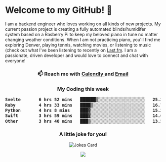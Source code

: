 <h1> Welcome to my GitHub! 👋 </h1>


  I am a backend engineer who loves working on all kinds of new projects. My current passion project is creating a fully automated blinds/humidifer system based on a Rasberry Pi to keep my beloved piano in tune no matter changing weather conditions. When I am not practicing piano, you'll find me exploring Denver, playing tennis, watching movies, or listening to music (check out what I've been listening to recently on [Last.fm](https://www.last.fm/user/mballa000). I am a passionate, driven developer and would love to connect and chat with everyone!

<h3 align = "center"> 📫 Reach me with <a href = "https://calendly.com/msbrandt00/30min"> Calendly </a> and <a href="mailto:msbrandt00@gmail.com">Email</a> 
 </h3>


 
<div align = "center"
[![Anurag's GitHub stats](https://github-readme-stats.vercel.app/api?username=mbrandt00)](https://github.com/anuraghazra/github-readme-stats)
          </div>
<h3 align="center">
  My Coding this week
<!--START_SECTION:waka-->

```txt
Svelte       6 hrs 52 mins   ██████▒░░░░░░░░░░░░░░░░░░   25.20 %
Ruby         4 hrs 33 mins   ████▒░░░░░░░░░░░░░░░░░░░░   16.72 %
Python       4 hrs 8 mins    ███▓░░░░░░░░░░░░░░░░░░░░░   15.22 %
Swift        3 hrs 59 mins   ███▓░░░░░░░░░░░░░░░░░░░░░   14.66 %
Other        3 hrs 40 mins   ███▒░░░░░░░░░░░░░░░░░░░░░   13.50 %
```

<!--END_SECTION:waka-->

### A little joke for you!

![Jokes Card](https://readme-jokes.vercel.app/api?hideBorder)

<a href="https://www.linkedin.com/in/mbrandt00/"><img src="https://img.shields.io/badge/linkedin-%230077B5.svg?&style=for-the-badge&logo=linkedin&logoColor=white" /></a>
